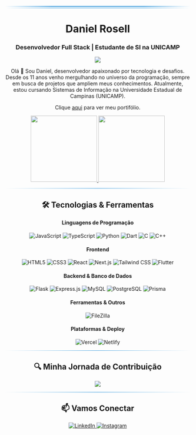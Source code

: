 <div align="center">
  <!-- Borda superior mais simples -->
  <div style="width:100%; height:2px; background: linear-gradient(90deg, transparent, #3498db 25%, #3498db 75%, transparent)"></div>
  <div style="width:100%; height:1px; background: linear-gradient(90deg, transparent, #3498db 25%, #3498db 75%, transparent); margin-top:3px;"></div>
  
  <h1 align="center">Daniel Rosell</h1>
  <h3 align="center">Desenvolvedor Full Stack | Estudante de SI na UNICAMP</h3>
  
  <p align="center">
    <img src="https://readme-typing-svg.herokuapp.com?font=Fira+Code&size=22&duration=3000&pause=1000&color=3498DB&center=true&vCenter=true&width=440&lines=Desenvolvedor+Full+Stack;Estudante+de+SI+na+UNICAMP;Programador+desde+os+11+anos" />
  </p>
</div>

<p align="center">
  Olá 👋 Sou Daniel, desenvolvedor apaixonado por tecnologia e desafios. Desde os 11 anos venho mergulhando no universo da programação, sempre em busca de projetos que ampliem meus conhecimentos. Atualmente, estou cursando Sistemas de Informação na Universidade Estadual de Campinas (UNICAMP).
</p>

<p align="center">
   Clique <a href="https://danielrosellportifolio.netlify.app/">aqui</a> para ver meu portifólio.
</p>

<div align="center">
  <a href="https://github.com/DanielRosell06">
    <img height="180em" src="https://github-readme-stats.vercel.app/api?username=DanielRosell06&show_icons=true&theme=transparent&hide_border=true&count_private=true&text_color=3498db&title_color=3498db&icon_color=3498db" />
    <img height="180em" src="https://github-readme-stats.vercel.app/api/top-langs/?username=DanielRosell06&layout=compact&theme=transparent&hide_border=true&text_color=3498db&title_color=3498db" />
  </a>
</div>

<hr style="border: 0; height: 1px; background: linear-gradient(to right, transparent, #3498db, transparent);">

<h2 align="center">🛠️ Tecnologias & Ferramentas</h2>

<div align="center">
  <h4>Linguagens de Programação</h4>
  <p>
    <img src="https://img.shields.io/badge/JavaScript-F7DF1E?style=flat-square&logo=javascript&logoColor=black" alt="JavaScript" />
    <img src="https://img.shields.io/badge/TypeScript-007ACC?style=flat-square&logo=typescript&logoColor=white" alt="TypeScript" />
    <img src="https://img.shields.io/badge/Python-3776AB?style=flat-square&logo=python&logoColor=white" alt="Python" />
    <img src="https://img.shields.io/badge/Dart-0175C2?style=flat-square&logo=dart&logoColor=white" alt="Dart" />
    <img src="https://img.shields.io/badge/C-00599C?style=flat-square&logo=c&logoColor=white" alt="C" />
    <img src="https://img.shields.io/badge/C++-00599C?style=flat-square&logo=c%2B%2B&logoColor=white" alt="C++" />
  </p>
  
  <h4>Frontend</h4>
  <p>
    <img src="https://img.shields.io/badge/HTML5-E34F26?style=flat-square&logo=html5&logoColor=white" alt="HTML5" />
    <img src="https://img.shields.io/badge/CSS3-1572B6?style=flat-square&logo=css3&logoColor=white" alt="CSS3" />
    <img src="https://img.shields.io/badge/React-20232A?style=flat-square&logo=react&logoColor=61DAFB" alt="React" />
    <img src="https://img.shields.io/badge/Next.js-000000?style=flat-square&logo=next.js&logoColor=white" alt="Next.js" />
    <img src="https://img.shields.io/badge/Tailwind_CSS-38B2AC?style=flat-square&logo=tailwind-css&logoColor=white" alt="Tailwind CSS" />
    <img src="https://img.shields.io/badge/Flutter-02569B?style=flat-square&logo=flutter&logoColor=white" alt="Flutter" />
  </p>
  
  <h4>Backend & Banco de Dados</h4>
  <p>
    <img src="https://img.shields.io/badge/Flask-000000?style=flat-square&logo=flask&logoColor=white" alt="Flask" />
    <img src="https://img.shields.io/badge/Express.js-404D59?style=flat-square&logo=express&logoColor=white" alt="Express.js" />
    <img src="https://img.shields.io/badge/MySQL-4479A1?style=flat-square&logo=mysql&logoColor=white" alt="MySQL" />
    <img src="https://img.shields.io/badge/PostgreSQL-316192?style=flat-square&logo=postgresql&logoColor=white" alt="PostgreSQL" />
    <img src="https://img.shields.io/badge/Prisma-2D3748?style=flat-square&logo=prisma&logoColor=white" alt="Prisma" />
  </p>

  <h4>Ferramentas & Outros</h4>
  <p>
    <img src="https://img.shields.io/badge/FileZilla-BF0000?style=flat-square&logo=filezilla&logoColor=white" alt="FileZilla" />
  </p>

  <h4>Plataformas & Deploy</h4>
  <p>
    <img src="https://img.shields.io/badge/Vercel-000000?style=flat-square&logo=vercel&logoColor=white" alt="Vercel" />
    <img src="https://img.shields.io/badge/Netlify-00C7B7?style=flat-square&logo=netlify&logoColor=white" alt="Netlify" />
  </p>
</div>

<hr style="border: 0; height: 1px; background: linear-gradient(to right, transparent, #3498db, transparent);">

<h2 align="center">🔍 Minha Jornada de Contribuição</h2>

<div align="center">
  <img src="https://github-readme-streak-stats.herokuapp.com/?user=DanielRosell06&theme=transparent&hide_border=true&stroke=3498db&ring=3498db&fire=3498db&currStreakNum=3498db&sideNums=3498db&currStreakLabel=3498db&sideLabels=3498db&dates=3498db" />
</div>

<hr style="border: 0; height: 1px; background: linear-gradient(to right, transparent, #3498db, transparent);">

<h2 align="center">📫 Vamos Conectar</h2>

<div align="center">
  <a href="https://www.linkedin.com/in/daniel-aniceto-rosell-48bb48305?utm_source=share&utm_campaign=share_via&utm_content=profile&utm_medium=android_app/" target="_blank">
    <img src="https://img.shields.io/badge/LinkedIn-0077B5?style=for-the-badge&logo=linkedin&logoColor=white" alt="LinkedIn" />
  </a>
  <a href="https://www.instagram.com/daniel_rosell_06/" target="_blank">
    <img src="https://img.shields.io/badge/Instagram-E4405F?style=for-the-badge&logo=instagram&logoColor=white" alt="Instagram" />
  </a>
  <a href="mailto:danielanicetorosell@gmail.com" target="_blank">
    <img src="https://img.shields.io/badge/Email
